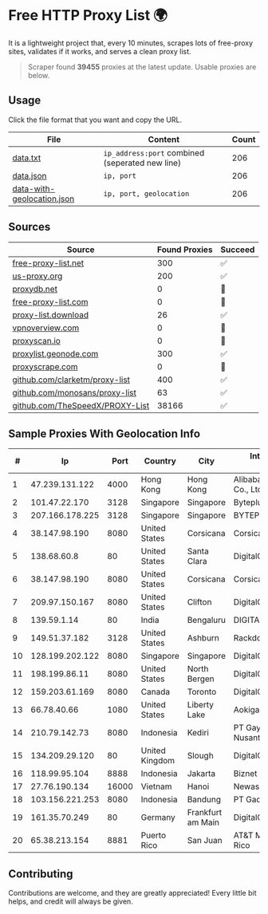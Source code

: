 
# Free HTTP Proxy List 🌍

It is a lightweight project that, every 10 minutes, scrapes lots of free-proxy sites, validates if it works, and serves a clean proxy list.


> Scraper found **39455** proxies at the latest update. Usable proxies are below.

## Usage

Click the file format that you want and copy the URL.


|File|Content|Count|
|----|-------|-----|
|[data.txt](https://raw.githubusercontent.com/themiralay/Proxy-List-World/master/data.txt)|`ip_address:port` combined (seperated new line)|206|
|[data.json](https://raw.githubusercontent.com/themiralay/Proxy-List-World/master/data.json)|`ip, port`|206|
|[data-with-geolocation.json](https://raw.githubusercontent.com/themiralay/Proxy-List-World/master/data-with-geolocation.json)|`ip, port, geolocation`|206|

## Sources

|Source|Found Proxies|Succeed|
|------|-------------|-------|
|[free-proxy-list.net](https://free-proxy-list.net)|300|✅|
|[us-proxy.org](https://www.us-proxy.org)|200|✅|
|[proxydb.net](http://proxydb.net)|0|🚫|
|[free-proxy-list.com](https://free-proxy-list.com/?page=&port=&type%5B%5D=http&type%5B%5D=https&up_time=0&search=Search)|0|🚫|
|[proxy-list.download](https://www.proxy-list.download/HTTP)|26|✅|
|[vpnoverview.com](https://vpnoverview.com/privacy/anonymous-browsing/free-proxy-servers)|0|🚫|
|[proxyscan.io](https://www.proxyscan.io)|0|🚫|
|[proxylist.geonode.com](https://proxylist.geonode.com/api/proxy-list?limit=300&page=1&sort_by=lastChecked&sort_type=desc&protocols=http,https)|300|✅|
|[proxyscrape.com](https://api.proxyscrape.com/v2/?request=displayproxies&protocol=http&timeout=10000&country=all&ssl=all&anonymity=all)|0|🚫|
|[github.com/clarketm/proxy-list](https://raw.githubusercontent.com/clarketm/proxy-list/master/proxy-list-raw.txt)|400|✅|
|[github.com/monosans/proxy-list](https://raw.githubusercontent.com/monosans/proxy-list/main/proxies/http.txt)|63|✅|
|[github.com/TheSpeedX/PROXY-List](https://raw.githubusercontent.com/TheSpeedX/PROXY-List/master/http.txt)|38166|✅|


## Sample Proxies With Geolocation Info

|#|Ip|Port|Country|City|Internet Service Provider|
|-|--|----|-------|----|-------------------------|
|1|47.239.131.122|4000|Hong Kong|Hong Kong|Alibaba (US) Technology Co., Ltd.|
|2|101.47.22.170|3128|Singapore|Singapore|Byteplus Pte. Ltd.|
|3|207.166.178.225|3128|Singapore|Singapore|BYTEPLUS|
|4|38.147.98.190|8080|United States|Corsicana|Corsicana ISD|
|5|138.68.60.8|80|United States|Santa Clara|DigitalOcean, LLC|
|6|38.147.98.190|8080|United States|Corsicana|Corsicana ISD|
|7|209.97.150.167|8080|United States|Clifton|DigitalOcean, LLC|
|8|139.59.1.14|80|India|Bengaluru|DIGITALOCEAN|
|9|149.51.37.182|3128|United States|Ashburn|Rackdog|
|10|128.199.202.122|8080|Singapore|Singapore|DigitalOcean, LLC|
|11|198.199.86.11|8080|United States|North Bergen|DigitalOcean, LLC|
|12|159.203.61.169|8080|Canada|Toronto|DigitalOcean, LLC|
|13|66.78.40.66|1080|United States|Liberty Lake|Aokigahara SRL|
|14|210.79.142.73|8080|Indonesia|Kediri|PT Gayatri Lintas Nusantara|
|15|134.209.29.120|80|United Kingdom|Slough|DigitalOcean, LLC|
|16|118.99.95.104|8888|Indonesia|Jakarta|Biznet Metronet|
|17|27.76.190.134|16000|Vietnam|Hanoi|Newass2011xDSLHCMC|
|18|103.156.221.253|8080|Indonesia|Bandung|PT Gading Bhakti Utama|
|19|161.35.70.249|80|Germany|Frankfurt am Main|DigitalOcean, LLC|
|20|65.38.213.154|8881|Puerto Rico|San Juan|AT&T Mobility Puerto Rico|



## Contributing

Contributions are welcome, and they are greatly appreciated! Every
little bit helps, and credit will always be given.

